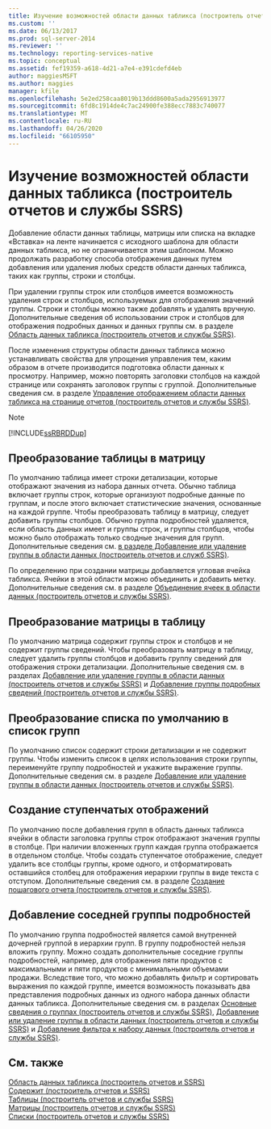 ```yaml
---
title: Изучение возможностей области данных табликса (построитель отчетов и службы SSRS) | Документы Майкрософт
ms.custom: ''
ms.date: 06/13/2017
ms.prod: sql-server-2014
ms.reviewer: ''
ms.technology: reporting-services-native
ms.topic: conceptual
ms.assetid: fef19359-a618-4d21-a7e4-e391cdefd4eb
author: maggiesMSFT
ms.author: maggies
manager: kfile
ms.openlocfilehash: 5e2ed258caa8019b13ddd8600a5ada2956913977
ms.sourcegitcommit: 6fd8c1914de4c7ac24900fe388ecc7883c740077
ms.translationtype: MT
ms.contentlocale: ru-RU
ms.lasthandoff: 04/26/2020
ms.locfileid: "66105950"
---
```

# <a name="exploring-the-flexibility-of-a-tablix-data-region-report-builder-and-ssrs"></a>Изучение возможностей области данных табликса (построитель отчетов и службы SSRS)
  Добавление области данных таблицы, матрицы или списка на вкладке «Вставка» на ленте начинается с исходного шаблона для области данных табликса, но не ограничивается этим шаблоном. Можно продолжать разработку способа отображения данных путем добавления или удаления любых средств области данных табликса, таких как группы, строки и столбцы.  
  
 При удалении группы строк или столбцов имеется возможность удаления строк и столбцов, используемых для отображения значений группы. Строки и столбцы можно также добавлять и удалять вручную. Дополнительные сведения об использовании строк и столбцов для отображения подробных данных и данных группы см. в разделе [Область данных табликса (построитель отчетов и службы SSRS)](../tablix-data-region-report-builder-and-ssrs.md).  
  
 После изменения структуры области данных табликса можно устанавливать свойства для упрощения управления тем, каким образом в отчете производится подготовка области данных к просмотру. Например, можно повторять заголовки столбцов на каждой странице или сохранять заголовок группы с группой. Дополнительные сведения см. в разделе [Управление отображением области данных табликса на странице отчетов (построитель отчетов и службы SSRS)](controlling-the-tablix-data-region-display-on-a-report-page.md).  
  
> [!NOTE]  
>  [!INCLUDE[ssRBRDDup](../../includes/ssrbrddup-md.md)]  
  
## <a name="changing-a-table-to-a-matrix"></a>Преобразование таблицы в матрицу  
 По умолчанию таблица имеет строки детализации, которые отображают значения из набора данных отчета. Обычно таблица включает группы строк, которые организуют подробные данные по группам, и после этого включает статистические значения, основанные на каждой группе. Чтобы преобразовать таблицу в матрицу, следует добавить группы столбцов. Обычно группа подробностей удаляется, если область данных имеет и группы строк, и группы столбцов, чтобы можно было отображать только сводные значения для групп. Дополнительные сведения см. [в разделе Добавление или удаление группы в области данных &#40;построитель отчетов и служб SSRS&#41;](add-or-delete-a-group-in-a-data-region-report-builder-and-ssrs.md).  
  
 По определению при создании матрицы добавляется угловая ячейка табликса. Ячейки в этой области можно объединить и добавить метку. Дополнительные сведения см. в разделе [Объединение ячеек в области данных (построитель отчетов и службы SSRS)](merge-cells-in-a-data-region-report-builder-and-ssrs.md).  
  
## <a name="changing-a-matrix-to-a-table"></a>Преобразование матрицы в таблицу  
 По умолчанию матрица содержит группы строк и столбцов и не содержит группы сведений. Чтобы преобразовать матрицу в таблицу, следует удалить группы столбцов и добавить группу сведений для отображения строки детализации. Дополнительные сведения см. в разделах [Добавление или удаление группы в области данных (построитель отчетов и службы SSRS)](add-or-delete-a-group-in-a-data-region-report-builder-and-ssrs.md) и [Добавление группы подробных сведений (построитель отчетов и службы SSRS)](add-a-details-group-report-builder-and-ssrs.md).  
  
## <a name="changing-a-default-list-to-a-grouped-list"></a>Преобразование списка по умолчанию в список групп  
 По умолчанию список содержит строки детализации и не содержит группы. Чтобы изменить список в целях использования строки группы, переименуйте группу подробностей и укажите выражение группы. Дополнительные сведения см. в разделе [Добавление или удаление группы в области данных (построитель отчетов и службы SSRS)](add-or-delete-a-group-in-a-data-region-report-builder-and-ssrs.md).  
  
## <a name="creating-stepped-displays"></a>Создание ступенчатых отображений  
 По умолчанию после добавления групп в область данных табликса ячейки в области заголовка группы строк отображают значения группы в столбце. При наличии вложенных групп каждая группа отображается в отдельном столбце. Чтобы создать ступенчатое отображение, следует удалить все столбцы группы, кроме одного, и отформатировать оставшийся столбец для отображения иерархии группы в виде текста с отступом. Дополнительные сведения см. в разделе [Создание пошагового отчета (построитель отчетов и службы SSRS)](create-a-stepped-report-report-builder-and-ssrs.md).  
  
## <a name="adding-an-adjacent-details-group"></a>Добавление соседней группы подробностей  
 По умолчанию группа подробностей является самой внутренней дочерней группой в иерархии групп. В группу подробностей нельзя вложить группу. Можно создать дополнительные соседние группы подробностей, например, для отображения пяти продуктов с максимальными и пяти продуктов с минимальными объемами продажи. Вследствие того, что можно добавлять фильтр и сортировать выражения по каждой группе, имеется возможность показывать два представления подробных данных из одного набора данных области данных табликса. Дополнительные сведения см. в разделах [Основные сведения о группах (построитель отчетов и службы SSRS)](understanding-groups-report-builder-and-ssrs.md), [Добавление или удаление группы в области данных (построитель отчетов и службы SSRS)](add-or-delete-a-group-in-a-data-region-report-builder-and-ssrs.md) и [Добавление фильтра к набору данных (построитель отчетов и службы SSRS)](../report-data/add-a-filter-to-a-dataset-report-builder-and-ssrs.md).  
  
## <a name="see-also"></a>См. также  
 [Область данных табликса &#40;построитель отчетов и SSRS&#41;](../tablix-data-region-report-builder-and-ssrs.md)   
 [Содержит &#40;построитель отчетов и SSRS&#41;](tables-matrices-and-lists-report-builder-and-ssrs.md)   
 [Таблицы &#40;построитель отчетов и службы SSRS&#41;](tables-report-builder-and-ssrs.md)   
 [Матрицы &#40;построитель отчетов и службы SSRS&#41;](create-a-matrix-report-builder-and-ssrs.md)   
 [Списки (построитель отчетов и службы SSRS)](create-invoices-and-forms-with-lists-report-builder-and-ssrs.md)  
  
  
